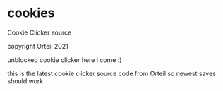 # cookies
Cookie Clicker source 

copyright Orteil 2021


unblocked cookie clicker here i come :)

this is the latest cookie clicker source code from Orteil so newest saves should work

